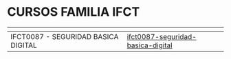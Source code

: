 # CURSOS FAMILIA IFCT

<table data-view="cards"><thead><tr><th></th><th data-type="content-ref"></th></tr></thead><tbody><tr><td>IFCT0087 - SEGURIDAD BASICA DIGITAL</td><td><a href="ifct0087-seguridad-basica-digital/">ifct0087-seguridad-basica-digital</a></td></tr></tbody></table>

